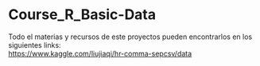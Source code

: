 # Course_R_Basic-Data
Todo el materias y recursos de este proyectos pueden encontrarlos en los siguientes links:
<br>https://www.kaggle.com/liujiaqi/hr-comma-sepcsv/data
